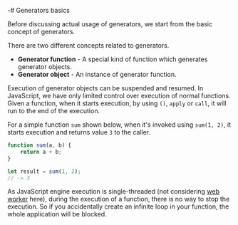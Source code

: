 -# Generators basics

Before discussing actual usage of generators, we start from the basic concept of generators.

There are two different concepts related to generators.

* **Generator function** - A special kind of function which generates generator objects.
* **Generator object** - An instance of generator function.

Execution of generator objects can be suspended and resumed. In JavaScript, we have only limited control over execution of normal functions. Given a function, when it starts execution, by using `()`, `apply` or `call`, it will run to the end of the execution.

For a simple function `sum` shown below, when it's invoked using `sum(1, 2)`, it starts execution and returns value `3` to the caller.

```js
function sum(a, b) {
    return a + b;
}

let result = sum(1, 2);
// -> 3
```

As JavaScript engine execution is single-threaded (not considering [web worker](https://en.wikipedia.org/wiki/Web_worker) here), during the execution of a function, there is no way to stop the execution. So if you accidentally create an infinite loop in your function, the whole application will be blocked.
